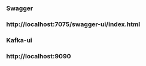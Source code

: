 
### Swagger
### http://localhost:7075/swagger-ui/index.html

### Kafka-ui
### http://localhost:9090


[//]: # (docker run --name postgres -e POSTGRES_PASSWORD=1357 -e POSTGRES_DB=artBidsAuction -p 5432:5432 -d postgres)
